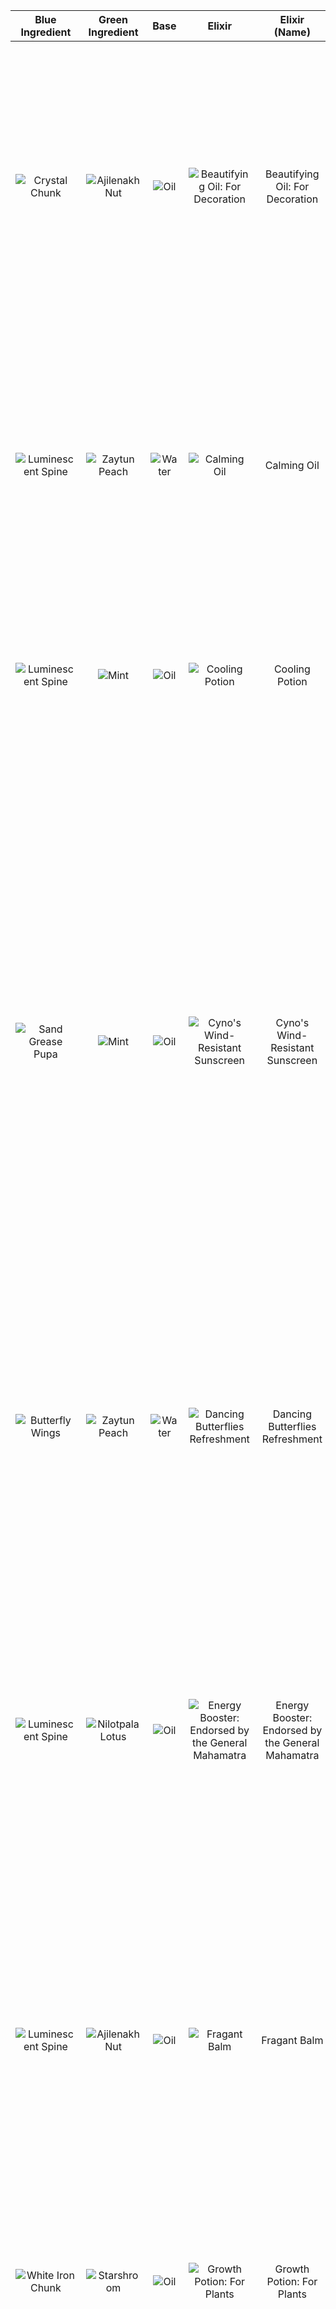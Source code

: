 | Blue Ingredient | Green Ingredient | Base | Elixir | Elixir (Name) | Hint | Discovered |
|:-----------------:|:------------------:|:--------:|:--------:|:---------------:|:------:|:------------:|
|![Crystal Chunk](src/Blue%20Ingredients/Crystal%20Chunk.png)|![Ajilenakh Nut](src/Green%20Ingredients/Ajilenakh%20Nut.png)|![Oil](src/Base/Oil.png)|![Beautifying Oil: For Decoration](src/Elixir/../Elixirs/Beautifying%20Oil%20-%20For%20Decoration.png)|Beautifying Oil: For Decoration|How about mixing Ajilenakh Nuts with oil and then... add whatever available? Maybe some Luminescent Spines or Crystal Chunk?|A blue-green fluid that exudes a translucent light. The precious Crystal Chunk mined from the earth gives the potion a rich quality and increases its potency, though nobody knows quite what effect it actually has. Maybe it can be sold to the wealthy as a decorative item?|
|![Luminescent Spine](src/Blue%20Ingredients/Luminescent%20Spine.png)|![Zaytun Peach](src/Green%20Ingredients/Zaytun%20Peach.png)|![Water](src/Base/Water.png)|![Calming Oil](src/Elixir/../Elixirs/Calming%20Oil.png)|Calming Oil|Place Zaytun Peaches into water to create a liquid mixture with a beautiful color, and then try adding some Luminescent Spines or Butterfly Wings!|A beautiful pink liquid that can be mixed with Luminescent Spines to create an ointment that can be used like incense, with the ability to calm those who smell it. Suitable for Adventurers with insomnia or Akademiya students struggling with writing their thesis.|
|![Luminescent Spine](src/Blue%20Ingredients/Luminescent%20Spine.png)|![Mint](src/Green%20Ingredients/Mint.png)|![Oil](src/Base/Oil.png)|![Cooling Potion](src/Elixir/../Elixirs/Cooling%20Potion.png)|Cooling Potion|Luminescent Spines are a powerful fortifying medicine, and combined with Mint and mixed with oil, it should have a very special effect, give it a try~|Luminescent Spines are a powerful fortifying medicine, and combined with Mint and mixed with oil, it should have a very special effect, give it a try~|
|![Sand Grease Pupa](src/Blue%20Ingredients/Sand%20Grease%20Pupa.png)|![Mint](src/Green%20Ingredients/Mint.png)|![Oil](src/Base/Oil.png)|![Cyno's Wind-Resistant Sunscreen](src/Elixir/../Elixirs/Cyno's%20Wind-Resistant%20Sunscreen.png)|Cyno's Wind-Resistant Sunscreen|A high-quality Sand Grease Pupa brought out of the desert by Cyno. Gathering quality ingredients is the first step in making a successful potion!|Cyno created this potion using high-quality Sand Grease Pupa brought out from the desert and cool, refreshing Mint. It shines like brilliant golden sand, and feels cool after smearing on the skin. It helps protect travelers in the desert from sandstorms, as well as bringing respite from the dizziness caused by the scorching sun. It is a tried-and-true formula verified by the General Mahamatra himself, who frequently travels the deserts and rainforests. Paimon felt it was her responsibility to promote this potion to any and everyone who steps foot into the desert.|
|![Butterfly Wings](src/Blue%20Ingredients/Butterfly%20Wings.png)|![Zaytun Peach](src/Green%20Ingredients/Zaytun%20Peach.png)|![Water](src/Base/Water.png)|![Dancing Butterflies Refreshment](src/Elixir/../Elixirs/Dancing%20Butterflies%20Refreshment.png)|Dancing Butterflies Refreshment|Place Zaytun Peaches into water to create a liquid mixture with a beautiful color, and then try adding some Butterfly Wings to create an alluring potion!|This light purple potion with a clear, sweet taste is very drinkable. The sweet and savory taste makes it suitable to be the next signature drink of Lambad's Tavern (non-alcoholic version).|
|![Luminescent Spine](src/Blue%20Ingredients/Luminescent%20Spine.png)|![Nilotpala Lotus](src/Green%20Ingredients/Nilotpala%20Lotus.png)|![Oil](src/Base/Oil.png)|![Energy Booster: Endorsed by the General Mahamatra](src/Elixir/../Elixirs/Energy%20Booster%20-%20Endorsed%20by%20the%20General%20Mahamatra.png)|Energy Booster: Endorsed by the General Mahamatra|A Nilotpala Lotus exuding distilled moonlight and a phosphorescent Luminescent Spine. Using the unique characteristics of these ingredients will create a potion as beautiful as it is useful.|The liquid in the bottle appears like distilled moonlight, and it shines brightly. According to Cyno, the potion can quickly restore a person's energy. Whether injured on the road or exhausted from travel, the user can immediately recover their spirits and health. Cyno considers this potion a "miracle potion," and it is also a "miracle trick" of the General Mahamatra when traveling incognito.|
|![Luminescent Spine](src/Blue%20Ingredients/Luminescent%20Spine.png)|![Ajilenakh Nut](src/Green%20Ingredients/Ajilenakh%20Nut.png)|![Oil](src/Base/Oil.png)|![Fragant Balm](src/Elixir/../Elixirs/Fragrant%20Balm.png)|Fragant Balm|Luminescent Spines are a powerful fortifying medicine, and combined with Ajilenakh Nuts and mixed with oil, it should have a very special effect, give it a try~|A yellow-green mixture of Luminescent Spines and the meat of Ajilenakh Nuts, this potion smells of high-end spices. No special usage has been found, but it can be used as a balm.|
|![White Iron Chunk](src/Blue%20Ingredients/White%20Iron%20Chunk.png)|![Starshroom](src/Green%20Ingredients/Starshroom.png)|![Oil](src/Base/Oil.png)|![Growth Potion: For Plants](src/Elixir/../Elixirs/Growth%20Potion%20-%20For%20Plants.png)|Growth Potion: For Plants|Growth Potion: For Plants|A light yellow potion in which the fluorescence of the ore can be seen swirling. As Starshrooms are an ingredient, it has great vitality and ductility, and may be used as a potion to help plants grow quickly. (Effects have not been experimentally verified, use with caution)|
|![Butterfly Wings](src/Blue%20Ingredients/Butterfly%20Wings.png)|![Mint](src/Green%20Ingredients/Mint.png)|![Water](src/Base/Water.png)|![Invigorating Cool Mint Drink](src/Elixir/../Elixirs/Invigorating%20Cool%20Mint%20Drink.png)|Invigorating Cool Mint Drink|Steeping Mint in water is already quite the pick-me-up! If a bit of Iron Chunk or Butterfly Wings or something of the sort is added, it should be incredibly refreshing!|A beautiful royal blue potion with a refreshing aftertaste that quickly revitalizes one's spirits. According to Cyno, students at the Akademiya will drink this energy-boosting potion as they rush to meet their thesis deadline.|
|![White Iron Chunk](src/Blue%20Ingredients/White%20Iron%20Chunk.png)|![Mint](src/Green%20Ingredients/Mint.png)|![Water](src/Base/Water.png)|![Invigorating Summer Potion](src/Elixir/../Elixirs/Invigorating%20Summer%20Potion.png)|Invigorating Summer Potion|Steeping Mint in water is already quite the pick-me-up! If a bit of Iron Chunk or Butterfly Wings or something of the sort is added, it should be incredibly refreshing!|A blue and white potion with the fluorescence of the ore swirling about. It smells quite refreshing as it contains mint. The ingredients are easy to obtain and it is quite durable, so it seems perfect for dealing with the summer heat.|
|![Butterfly Wings](src/Blue%20Ingredients/Butterfly%20Wings.png)|![Starshroom](src/Green%20Ingredients/Starshroom.png)|![Oil](src/Base/Oil.png)|![Mira-Cure Potion](src/Elixir/../Elixirs/Mira-cure%20Potion.png)|Mira-Cure Potion|Starshrooms are full of vitality, and are quite suitable to use with an oil base. Try adding some Butterfly Wings~ The potion crafted this way should be more than pragmatic!|A light yellow potion with a shimmering blue surface. Can be applied externally or taken internally. Applying the potion to an external wound would protect it from being exposed while aiding healing. It is one of the more useful potions available to travelers.|
|![White Iron Chunk](src/Blue%20Ingredients/White%20Iron%20Chunk.png)|![Henna Berry](src/Green%20Ingredients/Henna%20Berry.png)|![Water](src/Base/Water.png)|![Nahida's Cooling Waterproofer](src/Elixir/../Elixirs/Nahida's%20Cooling%20Waterproofer.png)|Nahida's Cooling Waterproofer|The bright color of the Henna Berry shines like a flame. Use its special qualities to make potions that are practical and useful.|The bright colors of this potion shine like flames. After using it, not only will the user be resistant to heat, but it can also prevent items from getting wet in the rainforest environment. Nahida is the master of the laws of nature and the elements, thus not only are her formulas easy to make, they are also practical and useful. Even the colors produced are exquisite to behold. This potion is a clear indicator of the designer's "wisdom."|
|![Frog](src/Blue%20Ingredients/Frog.png)|![Ajilenakh Nut](src/Green%20Ingredients/Ajilenakh%20Nut.png)|![Water](src/Base/Water.png)|![Nahida's Vivifying Forest Essence](src/Elixir/../Elixirs/Nahida's%20Vivifying%20Forest%20Essence.png)|Nahida's Vivifying Forest Essence|Frogs can excrete secretions from their bodies that can replenish your energy. You can take advantage of this special property to make interesting potions.|It has the same light and refreshing green hue as fresh grass, and is decorated with similar designs as those worn by Nahida. The vitality essence of frogs themselves makes those who smell the potion feel as energetic as though they were running through the forest. Anyone who drinks this will be more energetic and passionate, no matter if they are studying or working. It also has a very pleasant aroma, and has been evaluated by Paimon as a potential megahit during the next Interdarshan Championship.|
|![Crystal Chunk](src/Blue%20Ingredients/Crystal%20Chunk.png)|![Starshroom](src/Green%20Ingredients/Starshroom.png)|![Oil](src/Base/Oil.png)|![Nutrients for Houseplants](src/Elixir/../Elixirs/Nutrients%20for%20Houseplants.png)|Nutrients for Houseplants|Starshrooms are full of vitality, and are quite suitable to use with an oil base. Then try adding some White Iron Chunk, Crystal Chunk, or Butterfly Wings!|A blue-green oil that is quite viscous. The Crystal Chunk has fortified the vitality of the Starshrooms, making it a very useful nutrient solution for household plants of all kinds.|
|![White Iron Chunk](src/Blue%20Ingredients/White%20Iron%20Chunk.png)|![Ajilenakh Nut](src/Green%20Ingredients/Ajilenakh%20Nut.png)|![Water](src/Base/Water.png)|![Sweet Bug Bait Potion](src/Elixir/../Elixirs/Sweet%20Bug%20Bait%20Potion.png)|Sweet Bug Bait Potion|The sweetness and fragrance of Ajilenakh Nuts combined with the special qualities of White Iron Chunk can produce a very interesting kind of potion. As for using oil or water... that's up to you!|The sweetness and fragrance of Ajilenakh Nuts combined with the special qualities of White Iron Chunk can produce a very interesting kind of potion. As for using oil or water... that's up to you!|
|![Crystal Chunk](src/Blue%20Ingredients/Crystal%20Chunk.png)|![Zaytun Peach](src/Green%20Ingredients/Zaytun%20Peach.png)|![Water](src/Base/Water.png)|![Sweet Dreams Sleep Fragrance](src/Elixir/../Elixirs/Sweet%20Dreams%20Sleep%20Fragrance.png)|Sweet Dreams Sleep Fragrance|If ore chunks that shimmer with a faint glow are mixed with Zaytun Peaches that have a pretty color to create a potion, what effects would it have?|This shimmering purple liquid exudes a clear, sweet, and soft aroma. Smelling it for long enough will cause an urge to find a warm bed to sleep in. Dori recommends you sell it as a home fragrance in Sumeru City, where it is sure to be a smash hit with the residents.|
